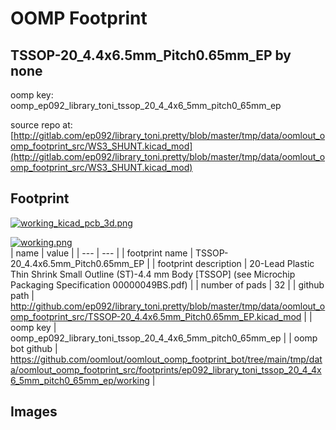 # OOMP Footprint  
## TSSOP-20_4.4x6.5mm_Pitch0.65mm_EP  by none  
  
oomp key: oomp_ep092_library_toni_tssop_20_4_4x6_5mm_pitch0_65mm_ep  
  
source repo at: [http://gitlab.com/ep092/library_toni.pretty/blob/master/tmp/data/oomlout_oomp_footprint_src/WS3_SHUNT.kicad_mod](http://gitlab.com/ep092/library_toni.pretty/blob/master/tmp/data/oomlout_oomp_footprint_src/WS3_SHUNT.kicad_mod)  
## Footprint  
  
[![working_kicad_pcb_3d.png](working_kicad_pcb_3d_600.png)](working_kicad_pcb_3d.png)  
  
[![working.png](working_600.png)](working.png)  
| name | value | 
| --- | --- | 
| footprint name | TSSOP-20_4.4x6.5mm_Pitch0.65mm_EP | 
| footprint description | 20-Lead Plastic Thin Shrink Small Outline (ST)-4.4 mm Body [TSSOP] (see Microchip Packaging Specification 00000049BS.pdf) | 
| number of pads | 32 | 
| github path | http://github.com/ep092/library_toni.pretty/blob/master/tmp/data/oomlout_oomp_footprint_src/TSSOP-20_4.4x6.5mm_Pitch0.65mm_EP.kicad_mod | 
| oomp key | oomp_ep092_library_toni_tssop_20_4_4x6_5mm_pitch0_65mm_ep | 
| oomp bot github | https://github.com/oomlout/oomlout_oomp_footprint_bot/tree/main/tmp/data/oomlout_oomp_footprint_src/footprints/ep092_library_toni_tssop_20_4_4x6_5mm_pitch0_65mm_ep/working | 
## Images  
